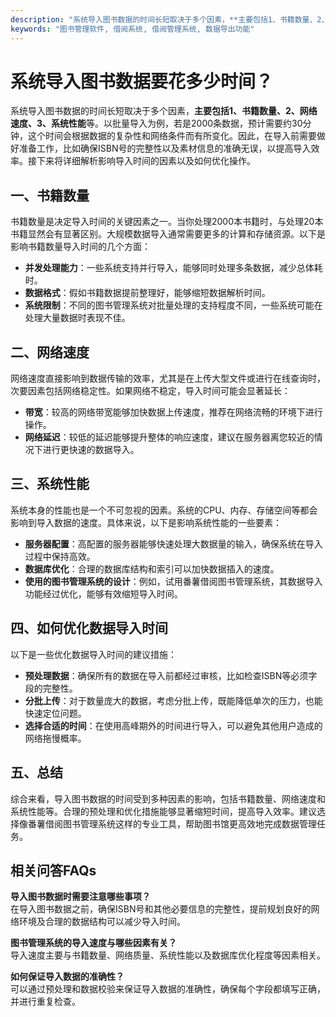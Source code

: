 ```yaml
---
description: "系统导入图书数据的时间长短取决于多个因素，**主要包括1、书籍数量、2、网络速度、3、系统性能**等。以批量导入为例，若是2000条数据，预计需要约30分钟，这个时间会根据数据的复杂性和网络条件而有所变化。因此，在导入前需要做好准备工作，比如确保ISBN号的完整性以及素材信息的准确无误，以提高导入效率。接下来将详细解析影响导入时间的因素以及如何优化操作。"
keywords: "图书管理软件, 借阅系统, 借阅管理系统, 数据导出功能"
---
```

# 系统导入图书数据要花多少时间？

系统导入图书数据的时间长短取决于多个因素，**主要包括1、书籍数量、2、网络速度、3、系统性能**等。以批量导入为例，若是2000条数据，预计需要约30分钟，这个时间会根据数据的复杂性和网络条件而有所变化。因此，在导入前需要做好准备工作，比如确保ISBN号的完整性以及素材信息的准确无误，以提高导入效率。接下来将详细解析影响导入时间的因素以及如何优化操作。

## **一、书籍数量**

书籍数量是决定导入时间的关键因素之一。当你处理2000本书籍时，与处理20本书籍显然会有显著区别。大规模数据导入通常需要更多的计算和存储资源。以下是影响书籍数量导入时间的几个方面：

- **并发处理能力**：一些系统支持并行导入，能够同时处理多条数据，减少总体耗时。
- **数据格式**：假如书籍数据提前整理好，能够缩短数据解析时间。
- **系统限制**：不同的图书管理系统对批量处理的支持程度不同，一些系统可能在处理大量数据时表现不佳。

## **二、网络速度**

网络速度直接影响到数据传输的效率，尤其是在上传大型文件或进行在线查询时，次要因素包括网络稳定性。如果网络不稳定，导入时间可能会显著延长：

- **带宽**：较高的网络带宽能够加快数据上传速度，推荐在网络流畅的环境下进行操作。
- **网络延迟**：较低的延迟能够提升整体的响应速度，建议在服务器离您较近的情况下进行更快速的数据导入。

## **三、系统性能**

系统本身的性能也是一个不可忽视的因素。系统的CPU、内存、存储空间等都会影响到导入数据的速度。具体来说，以下是影响系统性能的一些要素：

- **服务器配置**：高配置的服务器能够快速处理大数据量的输入，确保系统在导入过程中保持高效。
- **数据库优化**：合理的数据库结构和索引可以加快数据插入的速度。
- **使用的图书管理系统的设计**：例如，试用番薯借阅图书管理系统，其数据导入功能经过优化，能够有效缩短导入时间。

## **四、如何优化数据导入时间**

以下是一些优化数据导入时间的建议措施：

- **预处理数据**：确保所有的数据在导入前都经过审核，比如检查ISBN等必须字段的完整性。
- **分批上传**：对于数量庞大的数据，考虑分批上传，既能降低单次的压力，也能快速定位问题。
- **选择合适的时间**：在使用高峰期外的时间进行导入，可以避免其他用户造成的网络拖慢概率。

## **五、总结**

综合来看，导入图书数据的时间受到多种因素的影响，包括书籍数量、网络速度和系统性能等。合理的预处理和优化措施能够显著缩短时间，提高导入效率。建议选择像番薯借阅图书管理系统这样的专业工具，帮助图书馆更高效地完成数据管理任务。

## 相关问答FAQs

**导入图书数据时需要注意哪些事项？**  
在导入图书数据之前，确保ISBN号和其他必要信息的完整性，提前规划良好的网络环境及合理的数据结构可以减少导入时间。

**图书管理系统的导入速度与哪些因素有关？**  
导入速度主要与书籍数量、网络质量、系统性能以及数据库优化程度等因素相关。

**如何保证导入数据的准确性？**  
可以通过预处理和数据校验来保证导入数据的准确性，确保每个字段都填写正确，并进行重复检查。
